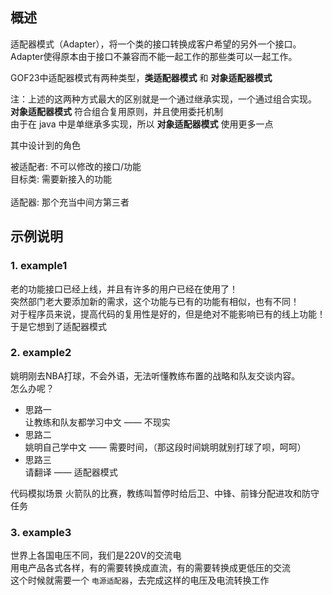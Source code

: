 ## 概述

适配器模式（Adapter），将一个类的接口转换成客户希望的另外一个接口。Adapter使得原本由于接口不兼容而不能一起工作的那些类可以一起工作。

GOF23中适配器模式有两种类型，**类适配器模式** 和 **对象适配器模式**

注：上述的这两种方式最大的区别就是一个通过继承实现，一个通过组合实现。<br/>
**对象适配器模式** 符合组合复用原则，并且使用委托机制 <br/>
由于在 java 中是单继承多实现，所以 **对象适配器模式** 使用更多一点

其中设计到的角色

被适配者:   不可以修改的接口/功能 <br/>
目标类:    需要新接入的功能 <br/>            
适配器:    那个充当中间方第三者 <br/>


## 示例说明

### 1. example1
老的功能接口已经上线，并且有许多的用户已经在使用了！<br/>
突然部门老大要添加新的需求，这个功能与已有的功能有相似，也有不同！<br/>
对于程序员来说，提高代码的复用性是好的，但是绝对不能影响已有的线上功能！<br/>
于是它想到了适配器模式


### 2. example2
姚明刚去NBA打球，不会外语，无法听懂教练布置的战略和队友交谈内容。<br/>
怎么办呢？<br/>
- 思路一 <br/>
让教练和队友都学习中文 —— 不现实
- 思路二 <br/>
姚明自己学中文 —— 需要时间，（那这段时间姚明就别打球了呗，呵呵）
- 思路三 <br/>
请翻译 —— 适配器模式

代码模拟场景
火箭队的比赛，教练叫暂停时给后卫、中锋、前锋分配进攻和防守任务
       

### 3. example3
世界上各国电压不同，我们是220V的交流电 <br/>
用电产品各式各样，有的需要转换成直流，有的需要转换成更低压的交流<br/>
这个时候就需要一个 `电源适配器`，去完成这样的电压及电流转换工作
